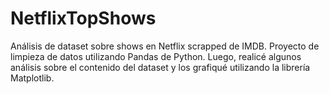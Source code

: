 # NetflixTopShows
Análisis de dataset sobre shows en Netflix scrapped de IMDB.
Proyecto de limpieza de datos utilizando Pandas de Python. Luego, realicé algunos análisis sobre el contenido del dataset y los grafiqué utilizando la librería Matplotlib.
